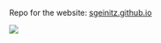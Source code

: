 Repo for the website: [sgeinitz.github.io](https://sgeinitz.github.io)

![](https://github.com/sgeinitz/workflows/GH-Pages%20Status/badge.svg) 
